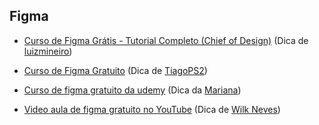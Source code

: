 ## Figma

- [Curso de Figma Grátis - Tutorial Completo (Chief of Design)](https://youtube.com/playlist?list=PLwgL9IEA0PxXzmOu0crRl9l6PT46nqtI9) (Dica de [luizmineiro](https://github.com/luizmineiro))

- [Curso de Figma Gratuito](https://www.cursou.com.br/design/figma/) (Dica de [TiagoPS2](https://github.com/TiagoPS2))

- [Curso de figma gratuito da udemy](https://www.udemy.com/course/curso-de-figma-em-portugues-gratis/?srsltid=AfmBOooYaQqGYB-0mm09OmVlM8deOsgr_2hrh39yX-0Edn1bIlUA1xn9&utm_source=chatgpt.com) (Dica da [Mariana](https://github.com/eumarianamota))

- [Video aula de figma gratuito no YouTube](https://youtu.be/FMlHlI5U5ks?si=H7FIhTaDqVdAhxpR) (Dica de [Wilk Neves](https://github.com/wilkneves))

